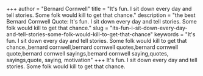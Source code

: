 +++
author = "Bernard Cornwell"
title = "It's fun. I sit down every day and tell stories. Some folk would kill to get that chance."
description = "the best Bernard Cornwell Quote: It's fun. I sit down every day and tell stories. Some folk would kill to get that chance."
slug = "its-fun-i-sit-down-every-day-and-tell-stories-some-folk-would-kill-to-get-that-chance"
keywords = "It's fun. I sit down every day and tell stories. Some folk would kill to get that chance.,bernard cornwell,bernard cornwell quotes,bernard cornwell quote,bernard cornwell sayings,bernard cornwell saying,quotes, sayings,quote, saying, motivation"
+++
It's fun. I sit down every day and tell stories. Some folk would kill to get that chance.
